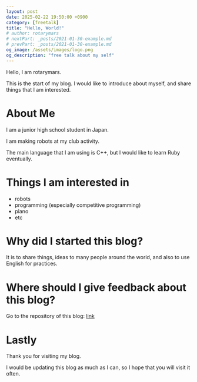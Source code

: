 ```yaml
---
layout: post
date: 2025-02-22 19:50:00 +0900
category: [freetalk]
title: "Hello, World!" 
# author: rotarymars
# nextPart: _posts/2021-01-30-example.md
# prevPart: _posts/2021-01-30-example.md
og_image: /assets/images/logo.png
og_description: "free talk about my self" 
---
```


Hello, I am rotarymars.

This is the start of my blog. I would like to introduce about myself, and share things that I am interested.

# About Me
I am a junior high school student in Japan.

I am making robots at my club activity.

The main language that I am using is C++, but I would like to learn Ruby eventually.

# Things I am interested in
- robots
- programming (especially competitive programming)
- piano
- etc

# Why did I started this blog?
It is to share things, ideas to many people around the world, and also to use English for practices.

# Where should I give feedback about this blog?
Go to the repository of this blog: [link](https://github.com/rotarymars/rotarymars.github.io)

# Lastly
Thank you for visiting my blog.

I would be updating this blog as much as I can, so I hope that you will visit it often.